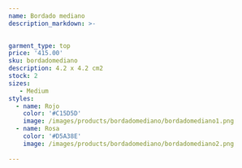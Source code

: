 ```yaml
---
name: Bordado mediano
description_markdown: >-

  
garment_type: top
price: '415.00'
sku: bordadomediano
description: 4.2 x 4.2 cm2
stock: 2
sizes:
   - Medium
styles:
  - name: Rojo
    color: '#C15D5D'
    image: /images/products/bordadomediano/bordadomediano1.png
  - name: Rosa
    color: '#D5A38E'
    image: /images/products/bordadomediano/bordadomediano2.png
 
---
```


